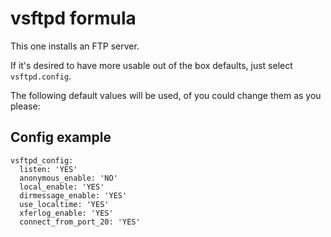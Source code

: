 vsftpd formula
==============

This one installs an FTP server.

If it's desired to have more usable out of the box defaults, just select `vsftpd.config`.

The following default values will be used, of you could change them as you please:

Config example
--------------

```
vsftpd_config:
  listen: 'YES'
  anonymous_enable: 'NO'
  local_enable: 'YES'
  dirmessage_enable: 'YES'
  use_localtime: 'YES'
  xferlog_enable: 'YES'
  connect_from_port_20: 'YES'
```
